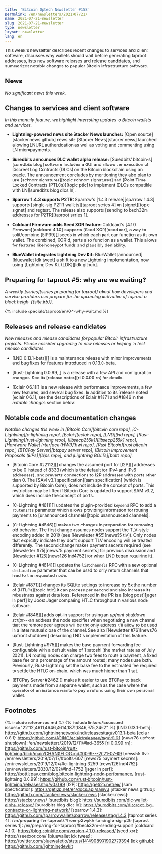 ```yaml
---
title: 'Bitcoin Optech Newsletter #158'
permalink: /en/newsletters/2021/07/21/
name: 2021-07-21-newsletter
slug: 2021-07-21-newsletter
type: newsletter
layout: newsletter
lang: en
---
```

This week's newsletter describes recent changes to services and client
software, discusses why wallets should wait before generating taproot
addresses, lists new software releases and release candidates, and
summarizes notable changes to popular Bitcoin infrastructure software.

## News

*No significant news this week.*

## Changes to services and client software

*In this monthly feature, we highlight interesting updates to Bitcoin
wallets and services.*

- **Lightning-powered news site Stacker News launches:**
  [Open source][stacker news github] news site [Stacker News][stacker.news]
  launched allowing LNURL authentication as well as voting and commenting using
  LN micropayments.

- **Suredbits announces DLC wallet alpha release:**
  [Suredbits' bitcoin-s][suredbits blog] software includes a GUI and allows the
  execution of Discreet Log Contracts (DLCs) on the Bitcoin blockchain using an
  oracle. The announcement concludes by mentioning they also plan to use [schnorr
  signatures][topic schnorr signatures] and [Point Time Locked Contracts
  (PTLCs)][topic ptlc] to implement [DLCs compatible with LN][suredbits blog dlcs ln].

- **Sparrow 1.4.3 supports P2TR:**
  Sparrow's [1.4.3 release][sparrow 1.4.3] supports [single-sig P2TR
  wallets][taproot series 4] on [signet][topic signet] and regtest. The release
  also supports [sending to bech32m addresses for P2TR][taproot series 1].

- **Coldcard Firmware adds Seed XOR feature:**
  Coldcard's [4.1.0 Firmware][coldcard 4.1.0] supports [Seed XOR][seed xor], a
  way to split/combine [BIP39][] seeds in which each part can function as its
  own wallet. The combined, XOR'd, parts also function as a wallet. This allows
  for features like honeypot funds and plausibly deniability.

- **BlueWallet integrates Lightning Dev Kit:**
  BlueWallet [announced][bluewallet ldk tweet] a shift to a new Lightning
  implementation, now using [Lightning Dev Kit (LDK)][ldk github].

## Preparing for taproot #5: why are we waiting?

*A weekly [series][series preparing for taproot] about how developers
and service providers can prepare for the upcoming activation of taproot
at block height {{site.trb}}.*

{% include specials/taproot/en/04-why-wait.md %}

## Releases and release candidates

*New releases and release candidates for popular Bitcoin infrastructure
projects.  Please consider upgrading to new releases or helping to test
release candidates.*

- [LND 0.13.1-beta][] is a maintenance release with
  minor improvements and bug fixes for features introduced in
  0.13.0-beta.

- [Rust-Lightning 0.0.99][] is a release with a few API and
  configuration changes.  See its [release notes][rl 0.0.99 rn] for
  details.

- [Eclair 0.6.1][] is a new release with performance improvements, a few
  new features, and several bug fixes.  In addition to its [release
  notes][eclair 0.6.1], see the descriptions of Eclair #1871 and #1846
  in the *notable changes* section below.

## Notable code and documentation changes

*Notable changes this week in [Bitcoin Core][bitcoin core repo],
[C-Lightning][c-lightning repo], [Eclair][eclair repo], [LND][lnd repo],
[Rust-Lightning][rust-lightning repo], [libsecp256k1][libsecp256k1
repo], [Hardware Wallet Interface (HWI)][hwi repo],
[Rust Bitcoin][rust bitcoin repo], [BTCPay Server][btcpay server repo],
[Bitcoin Improvement Proposals (BIPs)][bips repo], and [Lightning
BOLTs][bolts repo].*

- [Bitcoin Core #22112][] changes the assumed port for [I2P][] addresses to be
  0 instead of 8333 (which is the default for IPv4 and IPv6 addresses), and
  prevents connections to I2P addresses with ports other than 0. The [SAM v3.1
  specification][sam specification] (which is supported by Bitcoin Core), does
  not include the concept of ports. This restriction may be lifted if
  Bitcoin Core is updated to support SAM v3.2, which does include the concept
  of ports.

- [C-Lightning #4611][] updates the plugin-provided `keysend` RPC to
  add a `routehints` parameter which allows providing information for
  routing payments to [unannounced channels][topic unannounced
  channels].

- [C-Lightning #4646][] makes two changes in preparation for removing
  old behavior.  The first change assumes nodes support the
  TLV-style encoding added in 2019 (see [Newsletter #55][news55 tlv]).
  Only nodes that explicitly indicate they don't support TLV encoding
  will be treated differently.
  The second change makes payment secrets required (see [Newsletter
  #75][news75 payment secrets] for previous discussion and [Newsletter
  #126][news126 lnd4752] for when LND began requiring it).

- [C-Lightning #4614][] updates the `listchannels` RPC with a new
  optional `destination` parameter that can be used to only return
  channels that lead to the requested node.

- [Eclair #1871][] changes its SQLite settings to increase by 5x the
  number of [HTLCs][topic htlc] it can process per second and also
  increase its robustness against data loss.  Referenced in the PR is a
  [blog post][jager ln perf] by Joost Jager comparing HTLC throughput in
  various node software.

- [Eclair #1846][] adds opt-in support for using an *upfront shutdown
  script*---an address the node specifies when negotiating a new channel
  that the remote peer agrees will be the only address it'll allow to be
  used in a later mutual close of the channel.  See also [Newsletter
  #76][news76 upfront shutdown] describing LND's implementation of this
  feature.

- [Rust-Lightning #975][] makes the base payment forwarding fee configurable
  with a default value of 1 satoshi (the market rate as of July 2021).
  LN routing nodes can charge two fees to route a payment, a fixed base
  fee or a percentage of the amount routed; many nodes use both.
  Previously, Rust-Lightning set the base fee to the estimated fee
  required to settle the HTLC on-chain, which was much higher than 1 sat.

- [BTCPay Server #2462][] makes it easier to use BTCPay to track
  payments made from a separate wallet, such as the case where the
  operator of an instance wants to pay a refund using their own personal
  wallet.

## Footnotes

{% include references.md %}
{% include linkers/issues.md issues="22112,4611,4646,4614,1871,1846,975,2462" %}
[LND 0.13.1-beta]: https://github.com/lightningnetwork/lnd/releases/tag/v0.13.1-beta
[eclair 0.6.1]: https://github.com/ACINQ/eclair/releases/tag/v0.6.1
[news76 upfront shutdown]: /en/newsletters/2019/12/11/#lnd-3655
[rl 0.0.99 rn]: https://github.com/rust-bitcoin/rust-lightning/blob/main/CHANGELOG.md#0099---2021-07-09
[news55 tlv]: /en/newsletters/2019/07/17/#bolts-607
[news75 payment secrets]: /en/newsletters/2019/12/04/#c-lightning-3259
[news126 lnd4752]: /en/newsletters/2020/12/02/#lnd-4752
[jager ln perf]: https://bottlepay.com/blog/bitcoin-lightning-node-performance/
[rust-lightning 0.0.99]: https://github.com/rust-bitcoin/rust-lightning/releases/tag/v0.0.99
[I2P]: https://geti2p.net/en/
[sam specification]: https://geti2p.net/en/docs/api/samv3
[stacker news github]: https://github.com/stackernews/stacker.news
[stacker.news]: https://stacker.news/
[suredbits blog]: https://suredbits.com/dlc-wallet-alpha-release/
[suredbits blog dlcs ln]: https://suredbits.com/discreet-log-contracts-on-lightning-network/
[sparrow 1.4.3]: https://github.com/sparrowwallet/sparrow/releases/tag/1.4.3
[taproot series 4]: /en/preparing-for-taproot/#from-p2wpkh-to-single-sig-p2tr
[taproot series 1]: /en/preparing-for-taproot/#bech32m-sending-support
[coldcard 4.1.0]: https://blog.coinkite.com/version-4.1.0-released/
[seed xor]: https://seedxor.com/
[bluewallet ldk tweet]: https://twitter.com/bluewalletio/status/1414908931902779394
[ldk github]: https://github.com/lightningdevkit
